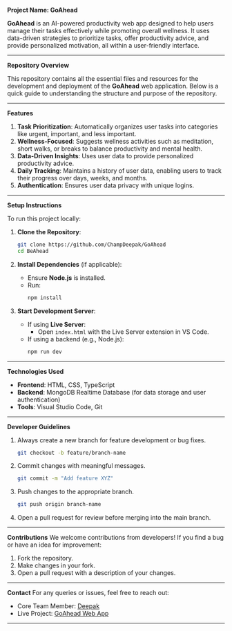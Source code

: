  **Project Name: GoAhead**

**GoAhead** is an AI-powered productivity web app designed to help users manage their tasks effectively while promoting overall wellness. 
It uses data-driven strategies to prioritize tasks, offer productivity advice, and provide personalized motivation, all within a user-friendly interface.

---

**Repository Overview**

This repository contains all the essential files and resources for the development and deployment of the **GoAhead** web application. 
Below is a quick guide to understanding the structure and purpose of the repository.


---

**Features**
1. **Task Prioritization**: Automatically organizes user tasks into categories like urgent, important, and less important.
2. **Wellness-Focused**: Suggests wellness activities such as meditation, short walks, or breaks to balance productivity and mental health.
3. **Data-Driven Insights**: Uses user data to provide personalized productivity advice.
4. **Daily Tracking**: Maintains a history of user data, enabling users to track their progress over days, weeks, and months.
5. **Authentication**: Ensures user data privacy with unique logins.

---

**Setup Instructions**

To run this project locally:

1. **Clone the Repository**:
   ```bash
   git clone https://github.com/ChampDeepak/GoAhead
   cd BeAhead
   ```

2. **Install Dependencies** (if applicable):
   - Ensure **Node.js** is installed.
   - Run:
     ```bash
     npm install
     ```

3. **Start Development Server**:
   - If using **Live Server**:
     - Open `index.html` with the Live Server extension in VS Code.
   - If using a backend (e.g., Node.js):
     ```bash
     npm run dev
     ```

---

**Technologies Used**
- **Frontend**: HTML, CSS, TypeScript
- **Backend**: MongoDB Realtime Database (for data storage and user authentication)
- **Tools**: Visual Studio Code, Git

---

**Developer Guidelines**
1. Always create a new branch for feature development or bug fixes.
   ```bash
   git checkout -b feature/branch-name
   ```
2. Commit changes with meaningful messages.
   ```bash
   git commit -m "Add feature XYZ"
   ```
3. Push changes to the appropriate branch.
   ```bash
   git push origin branch-name
   ```
4. Open a pull request for review before merging into the main branch.

---

**Contributions**
We welcome contributions from developers! If you find a bug or have an idea for improvement:
1. Fork the repository.
2. Make changes in your fork.
3. Open a pull request with a description of your changes.

---

**Contact**
For any queries or issues, feel free to reach out:
- Core Team Member: [Deepak](https://github.com/champdeepak)
- Live Project: [GoAhead Web App](https://champdeepak.github.io/BeAhead/)

--- 

